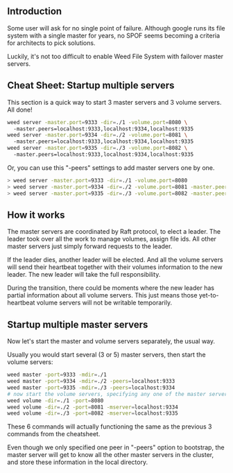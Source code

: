 ## Introduction

Some user will ask for no single point of failure. Although google runs its file system with a single master for years, no SPOF seems becoming a criteria for architects to pick solutions.

Luckily, it's not too difficult to enable Weed File System with failover master servers.

## Cheat Sheet: Startup multiple servers

This section is a quick way to start 3 master servers and 3 volume servers. All done!

```bash
weed server -master.port=9333 -dir=./1 -volume.port=8080 \ 
  -master.peers=localhost:9333,localhost:9334,localhost:9335
weed server -master.port=9334 -dir=./2 -volume.port=8081 \ 
  -master.peers=localhost:9333,localhost:9334,localhost:9335
weed server -master.port=9335 -dir=./3 -volume.port=8082 \ 
  -master.peers=localhost:9333,localhost:9334,localhost:9335
```

Or, you can use this "-peers" settings to add master servers one by one.

```bash
> weed server -master.port=9333 -dir=./1 -volume.port=8080
> weed server -master.port=9334 -dir=./2 -volume.port=8081 -master.peers=localhost:9333
> weed server -master.port=9335 -dir=./3 -volume.port=8082 -master.peers=localhost:9334
```

## How it works

The master servers are coordinated by Raft protocol, to elect a leader. The leader took over all the work to manage volumes, assign file ids. All other master servers just simply forward requests to the leader.

If the leader dies, another leader will be elected. And all the volume servers will send their heartbeat together with their volumes information to the new leader. The new leader will take the full responsibility.

During the transition, there could be moments where the new leader has partial information about all volume servers. This just means those yet-to-heartbeat volume servers will not be writable temporarily.

## Startup multiple master servers

Now let's start the master and volume servers separately, the usual way.

Usually you would start several (3 or 5) master servers, then start the volume servers:

```bash
weed master -port=9333 -mdir=./1
weed master -port=9334 -mdir=./2 -peers=localhost:9333
weed master -port=9335 -mdir=./3 -peers=localhost:9334
# now start the volume servers, specifying any one of the master server
weed volume -dir=./1 -port=8080
weed volume -dir=./2 -port=8081 -mserver=localhost:9334
weed volume -dir=./3 -port=8082 -mserver=localhost:9335
```

These 6 commands will actually functioning the same as the previous 3 commands from the cheatsheet.

Even though we only specified one peer in "-peers" option to bootstrap, the master server will get to know all the other master servers in the cluster, and store these information in the local directory.
